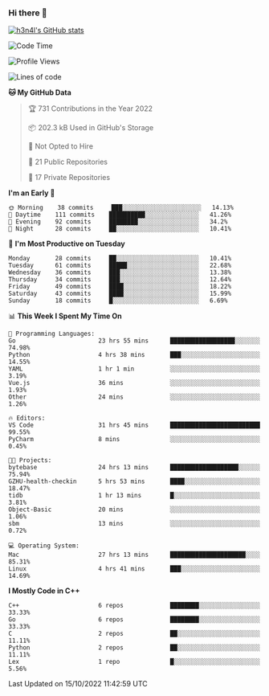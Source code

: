 ### Hi there 👋

[![h3n4l's GitHub stats](https://github-readme-stats.vercel.app/api?username=h3n4l&count_private=true&show_icons=true&theme=radical)](https://github.com/h3n4l/github-readme-stats)

<!--START_SECTION:waka-->
![Code Time](http://img.shields.io/badge/Code%20Time-757%20hrs%2016%20mins-blue)

![Profile Views](http://img.shields.io/badge/Profile%20Views-7-blue)

![Lines of code](https://img.shields.io/badge/From%20Hello%20World%20I%27ve%20Written-44%20Thousand%20lines%20of%20code-blue)

**🐱 My GitHub Data** 

> 🏆 731 Contributions in the Year 2022
 > 
> 📦 202.3 kB Used in GitHub's Storage 
 > 
> 🚫 Not Opted to Hire
 > 
> 📜 21 Public Repositories 
 > 
> 🔑 17 Private Repositories  
 > 
**I'm an Early 🐤** 

```text
🌞 Morning    38 commits     ███░░░░░░░░░░░░░░░░░░░░░░   14.13% 
🌆 Daytime    111 commits    ██████████░░░░░░░░░░░░░░░   41.26% 
🌃 Evening    92 commits     ████████░░░░░░░░░░░░░░░░░   34.2% 
🌙 Night      28 commits     ██░░░░░░░░░░░░░░░░░░░░░░░   10.41%

```
📅 **I'm Most Productive on Tuesday** 

```text
Monday       28 commits     ██░░░░░░░░░░░░░░░░░░░░░░░   10.41% 
Tuesday      61 commits     █████░░░░░░░░░░░░░░░░░░░░   22.68% 
Wednesday    36 commits     ███░░░░░░░░░░░░░░░░░░░░░░   13.38% 
Thursday     34 commits     ███░░░░░░░░░░░░░░░░░░░░░░   12.64% 
Friday       49 commits     ████░░░░░░░░░░░░░░░░░░░░░   18.22% 
Saturday     43 commits     ████░░░░░░░░░░░░░░░░░░░░░   15.99% 
Sunday       18 commits     █░░░░░░░░░░░░░░░░░░░░░░░░   6.69%

```


📊 **This Week I Spent My Time On** 

```text
💬 Programming Languages: 
Go                       23 hrs 55 mins      ██████████████████░░░░░░░   74.98% 
Python                   4 hrs 38 mins       ███░░░░░░░░░░░░░░░░░░░░░░   14.55% 
YAML                     1 hr 1 min          ░░░░░░░░░░░░░░░░░░░░░░░░░   3.19% 
Vue.js                   36 mins             ░░░░░░░░░░░░░░░░░░░░░░░░░   1.93% 
Other                    24 mins             ░░░░░░░░░░░░░░░░░░░░░░░░░   1.26%

🔥 Editors: 
VS Code                  31 hrs 45 mins      █████████████████████████   99.55% 
PyCharm                  8 mins              ░░░░░░░░░░░░░░░░░░░░░░░░░   0.45%

🐱‍💻 Projects: 
bytebase                 24 hrs 13 mins      ███████████████████░░░░░░   75.94% 
GZHU-health-checkin      5 hrs 53 mins       ████░░░░░░░░░░░░░░░░░░░░░   18.47% 
tidb                     1 hr 13 mins        █░░░░░░░░░░░░░░░░░░░░░░░░   3.81% 
Object-Basic             20 mins             ░░░░░░░░░░░░░░░░░░░░░░░░░   1.06% 
sbm                      13 mins             ░░░░░░░░░░░░░░░░░░░░░░░░░   0.72%

💻 Operating System: 
Mac                      27 hrs 13 mins      █████████████████████░░░░   85.31% 
Linux                    4 hrs 41 mins       ███░░░░░░░░░░░░░░░░░░░░░░   14.69%

```

**I Mostly Code in C++** 

```text
C++                      6 repos             ████████░░░░░░░░░░░░░░░░░   33.33% 
Go                       6 repos             ████████░░░░░░░░░░░░░░░░░   33.33% 
C                        2 repos             ██░░░░░░░░░░░░░░░░░░░░░░░   11.11% 
Python                   2 repos             ██░░░░░░░░░░░░░░░░░░░░░░░   11.11% 
Lex                      1 repo              █░░░░░░░░░░░░░░░░░░░░░░░░   5.56%

```



 Last Updated on 15/10/2022 11:42:59 UTC
<!--END_SECTION:waka-->

